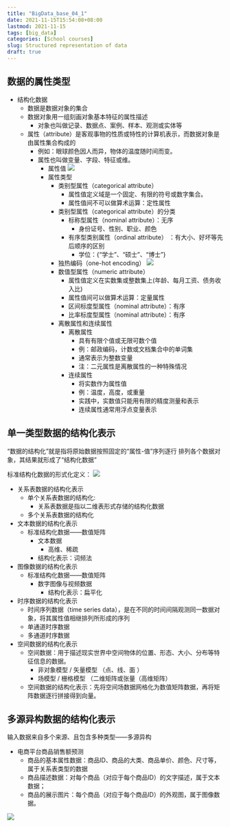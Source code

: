 ```yaml
---
title: "BigData_base_04_1"
date: 2021-11-15T15:54:08+08:00
lastmod: 2021-11-15
tags: [big_data]
categories: [School courses]
slug: Structured representation of data
draft: true
---
```

## 数据的属性类型
- 结构化数据
    - 数据是数据对象的集合
    - 数据对象用一组刻画对象基本特征的属性描述
        - 对象也叫做记录、数据点、案例、样本、观测或实体等
    - 属性（attribute）是客观事物的性质或特性的计算机表示，而数据对象是由属性集合构成的
        - 例如：眼球颜色因人而异，物体的温度随时间而变。
        - 属性也叫做变量、字段、特征或维。
            - 属性值
            ![](https://raw.githubusercontent.com/QizhengZou/Image_hosting_rep/main/20211115160219.png)
            - 属性类型
                - 类别型属性（categorical attribute）
                    - 属性值定义域是一个固定、有限的符号或数字集合。
                    - 属性值间不可以做算术运算：定性属性
                - 类别型属性（categorical attribute）的分类
                    - 标称型属性（nominal attribute）：无序
                        - 身份证号、性别、职业、颜色
                    - 有序型类别属性（ordinal attribute） ：有大小、好坏等先后顺序的区别
                        - 学位：{“学士”、“硕士”、“博士”}
                - 独热编码（one-hot encoding）
                ![](https://raw.githubusercontent.com/QizhengZou/Image_hosting_rep/main/20211115160551.png)
                - 数值型属性（numeric attribute）
                    - 属性值定义在实数集或整数集上(年龄、每月工资、债务收入比)
                    - 属性值间可以做算术运算：定量属性
                    - 区间标度型属性（nominal attribute）：有序
                    - 比率标度型属性（nominal attribute）：有序
                - 离散属性和连续属性
                    - 离散属性
                        - 具有有限个值或无限可数个值
                        - 例：邮政编码，计数或文档集合中的单词集
                        - 通常表示为整数变量
                        - 注：二元属性是离散属性的一种特殊情况
                    - 连续属性
                        - 将实数作为属性值
                        - 例：温度，高度，或重量
                        - 实践中，实数值只能用有限的精度测量和表示
                        - 连续属性通常用浮点变量表示

## 单一类型数据的结构化表示
“数据的结构化”就是指将原始数据按照固定的“属性-值”序列逐行
排列各个数据对象，其结果就形成了“结构化数据”

标准结构化数据的形式化定义：
![](https://raw.githubusercontent.com/QizhengZou/Image_hosting_rep/main/20211115161136.png)

- 关系表数据的结构化表示
    - 单个关系表数据的结构化:
        - 关系表数据是指以二维表形式存储的结构化数据
    - 多个关系表数据的结构化
- 文本数据的结构化表示
    - 标准结构化数据——数值矩阵
        - 文本数据
            - 高维、稀疏
        - 结构化表示：词频法
- 图像数据的结构化表示
    - 标准结构化数据——数值矩阵
        - 数字图像与视频数据
            - 结构化表示：扁平化
- 时序数据的结构化表示
    - 时间序列数据（time series data），是在不同的时间间隔观测同一数据对象，将其属性值相继排列所形成的序列
    - 单通道时序数据
    - 多通道时序数据
- 空间数据的结构化表示
    - 空间数据：用于描述现实世界中空间物体的位置、形态、大小、分布等特征信息的数据。
        - 非对象模型 / 矢量模型 （点、线、面 ）
        - 场模型 / 栅格模型 （二维矩阵或张量（高维矩阵） 
    - 空间数据的结构化表示：先将空间场数据网格化为数值矩阵数据，再将矩阵数据逐行拼接得到向量。

## 多源异构数据的结构化表示
输入数据来自多个来源、且包含多种类型——多源异构   
- 电商平台商品销售额预测
    - 商品的基本属性数据：商品ID、商品的大类、商品单价、颜色、尺寸等，属于关系表类型的数据
    - 商品描述数据：对每个商品（对应于每个商品ID）的文字描述，属于文本数据；
    - 商品的展示图片：每个商品（对应于每个商品ID）的外观图，属于图像数据。

![](https://raw.githubusercontent.com/QizhengZou/Image_hosting_rep/main/20211115162300.png)



